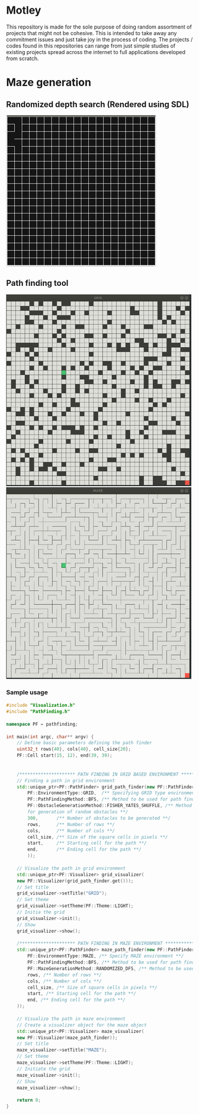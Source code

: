 # Motley
This repository is made for the sole purpose of doing random assortment of projects that might not be cohesive. This is intended to take away any commitment issues and just take joy in the process of coding. The projects / codes found in this repositories can range from just simple studies of existing projects spread across the internet to full applications developed from scratch. 

# Maze generation

## Randomized depth search (Rendered using SDL)
![maze](SDL_exploration/images/mazegen.gif)

## Path finding tool
<img src="PathFinding/images/grid_bfs.gif" width=500/>
<img src="PathFinding/images/maze_2_bfs.gif" width=500/>

### Sample usage
```cpp
#include "Visualization.h"
#include "PathFinding.h"

namespace PF = pathfinding;

int main(int argc, char** argv) {
    // Define basic parameters defining the path finder
    uint32_t rows{40}, cols{40}, cell_size{20};
    PF::Cell start(15, 12), end(39, 39);


    /********************* PATH FINDING IN GRID BASED ENVIRONMENT *******************/
    // Finding a path in grid environment
    std::unique_ptr<PF::PathFinder> grid_path_finder(new PF::PathFinder(
        PF::EnvironmentType::GRID,  /** Specifying GRID type environment **/
        PF::PathFindingMethod::BFS, /** Method to be used for path finding **/
        PF::ObstacleGenerationMethod::FISHER_YATES_SHUFFLE, /** Method to be used
        for generation of random obstacles **/
        300,       /** Number of obstacles to be generated **/
        rows,      /** Number of rows **/
        cols,      /** Number of cols **/
        cell_size, /** Size of the square cells in pixels **/
        start,     /** Starting cell for the path **/
        end,       /** Ending cell for the path **/
        ));

    // Visualize the path in grid environment
    std::unique_ptr<PF::Visualizer> grid_visualizer(
    new PF::Visualizer(grid_path_finder.get()));
    // Set title
    grid_visualizer->setTitle("GRID");
    // Set theme
    grid_visualizer->setTheme(PF::Theme::LIGHT);
    // Initia the grid
    grid_visualizer->init();
    // Show
    grid_visualizer->show();

    /********************* PATH FINDING IN MAZE ENVIRONMENT *************************/
    std::unique_ptr<PF::PathFinder> maze_path_finder(new PF::PathFinder(
        PF::EnvironmentType::MAZE, /** Specify MAZE environment **/
        PF::PathFindingMethod::BFS, /** Method to be used for path finding **/
        PF::MazeGenerationMethod::RANDOMIZED_DFS, /** Method to be used for maze generation **/
        rows, /** Number of rows **/
        cols, /** Number of cols **/
        cell_size, /** Size of square cells in pixels **/
        start, /** Starting cell for the path **/
        end, /** Ending cell for the path **/
    ));

    // Visualize the path in maze environment
    // Create a visualizer object for the maze object
    std::unique_ptr<PF::Visualizer> maze_visualizer(
    new PF::Visualizer(maze_path_finder));
    // Set title
    maze_visualizer->setTitle("MAZE");
    // Set theme
    maze_visualizer->setTheme(PF::Theme::LIGHT);
    // Initiate the grid
    maze_visualizer->init();
    // Show
    maze_visualizer->show();

    return 0;
}
```


